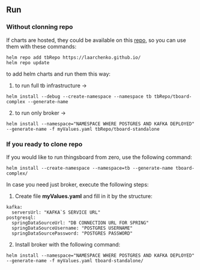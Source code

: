 ## Run

### Without clonning repo
If charts are hosted, they could be available on this [repo](https://laarchenko.github.io/), so you can use them with these commands:
```
helm repo add tbRepo https://laarchenko.github.io/
helm repo update
```
to add helm charts and run them this way:

1. to run full tb infrastructure -> 
```
helm install --debug --create-namespace --namespace tb tbRepo/tboard-complex --generate-name
```
2. to run only broker ->
```
helm install --namespace="NAMESPACE WHERE POSTGRES AND KAFKA DEPLOYED" --generate-name -f myValues.yaml tbRepo/tboard-standalone
```
 
### If you ready to clone repo
If you would like to run thingsboard from zero, use the following command:
```
helm install --create-namespace --namespace=tb --generate-name tboard-complex/
```
In case you need just broker, execute the following steps:
1. Create file **myValues.yaml** and fill in it by the structure:
```
kafka:
  serversUrl: "KAFKA`S SERVICE URL"
postgresql:
  springDataSourceUrl: "DB CONNECTION URL FOR SPRING"
  springDataSourceUsername: "POSTGRES USERNAME"
  springDataSourcePassword: "POSTGRES PASSWORD"
```
2. Install broker with the following command:
```
helm install --namespace="NAMESPACE WHERE POSTGRES AND KAFKA DEPLOYED" --generate-name -f myValues.yaml tboard-standalone/ 
```

